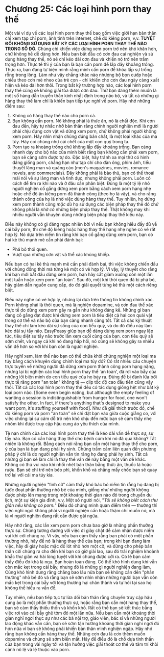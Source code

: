 # Chương 25: Các loại hình porn thay thế

Một vài ví dụ về các loại hình porn thay thế bao gồm việc giới hạn bản thân chỉ xem tạp chí porn, ảnh tĩnh trên internet, chế độ kiêng porn, v.v. **TUYỆT ĐỐI KHÔNG SỬ DỤNG BẤT KỲ CÁC LOẠI HÌNH PORN THAY THẾ NÀO TRONG SỐ ĐÓ.** Chúng chỉ khiến việc dừng xem porn trở nên khó khăn hơn, chứ không hề dễ dàng hơn. Nếu bạn bắt đầu có cơn đau cai nghiện và sử dụng hàng thay thế, nó sẽ chỉ kéo dài cơn đau và khiến nó trở nên trầm trọng hơn. Thực tế thì ý của bạn là bạn cần porn để lấp đầy khoảng trống. Thực ra, bạn đang tự biện minh rằng mình cần porn để khỏa lấp sự trống rỗng trong lòng. Làm như vậy chẳng khác nào nhượng bộ bọn cướp hoặc chiều theo cơn mè nheo của trẻ con - chỉ khiến cho cơn đau ngày càng xuất hiện và kéo dài hơn thôi. Trong bất kỳ trường hợp nào, các loại hình porn thay thế cũng sẽ không giải tỏa được cơn đau. Thứ bạn đang thèm muốn là một số hàng dẫn truyền thần kinh nhất định trong não bộ, và tất cả những gì hàng thay thế làm chỉ là khiến bạn tiếp tục nghĩ về porn. Hãy nhớ những điểm sau:

1. Không có hàng thay thế nào cho porn cả.
2. Bạn không cần porn. Nó không phải là thức ăn, nó là chất độc. Khi cơn đau đến, hãy tự nhắc nhở bản thân rằng chính người nghiện mới là người phải chịu đựng cơn vật vã dừng xem porn, chứ không phải người không xem porn. Hãy nhìn nhận chúng đúng bản chất, là một loại khác của ma túy. Hãy coi chúng như cái chết của một con quỷ trong ta.
3. Porn tạo ra khoảng trống chứ không lấp đầy khoảng trống. Bạn càng nhanh dạy cho bộ não của mình biết rằng bạn không cần phải xem porn, bạn sẽ càng sớm được tự do. Đặc biệt, hãy tránh xa mọi thứ có hình dáng giống porn, chẳng hạn như tạp chí cho đàn ông, phim ảnh, tiểu thuyết lãng mạn và quảng cáo (men's magazines, movies, romance novels, and commercials). Đây không phải là bảo thủ, bạn có thể thoải mái nói về sự lãng mạn và tình dục, nhưng không phải porn. Luôn có cách để tìm ra khi nào và ở đâu cần phân biệt. Đúng là một tỷ lệ nhỏ người nghiện cố gắng dừng xem porn bằng cách xem porn hạng nhẹ hoặc chế độ ăn kiêng porn đã thành công (theo họ là vậy), và cho rằng thành công của họ là nhờ việc dùng hàng thay thế. Tuy nhiên, họ dừng xem porn thành công *mặc dù* họ sử dụng các biện pháp thay thế đó chứ không phải là *nhờ có* những biện pháp thay thế. Thật không may khi nhiều người vẫn khuyên dùng những biện pháp thay thế kiểu này.

Điều này không có gì đáng ngạc nhiên bởi vì nếu bạn không hiểu đầy đủ về cái bẫy porn, thì chế độ kiêng hoặc hàng thay thế hạng nhẹ nghe có vẻ rất hợp lý. Nó dựa trên niềm tin rằng khi bạn cố gắng dừng xem porn, bạn có hai kẻ thù mạnh mẽ cần phải đánh bại:

- Phá bỏ thói quen.
- Vượt qua những cơn vật vã thể xác khủng khiếp.

Nếu bạn có hai kẻ thù mạnh mẽ cần phải đánh bại, thì việc không chiến đấu với chúng đồng thời mà từng kẻ một có vẻ hợp lý. Vì vậy, lý thuyết cho rằng khi bạn mới bắt đầu dừng xem porn, bạn hãy cắt giảm xuống còn một lần một tuần hoặc xem porn "an toàn". Sau đó, một khi thói quen đã bị phá bỏ, hãy giảm dần nguồn cung cấp, do đó giải quyết từng kẻ thù một cách riêng biệt.

Điều này nghe có vẻ hợp lý, nhưng lại dựa trên thông tin không chính xác. Porn không phải là thói quen, mà là nghiện dopamine, và cơn đau thể xác thực tế do dừng xem porn gây ra gần như không đáng kể. Những gì bạn đang cố gắng đạt được khi dừng xem porn là tiêu diệt cả hai con quái vật trong cơ thể và não bộ của bạn càng nhanh càng tốt. Tất cả các kỹ thuật thay thế chỉ làm kéo dài sự sống của con tiểu quỷ, và do đó điều này làm kéo dài sự tẩy não. EasyPeasy giúp bạn dễ dàng dừng xem porn ngay lập tức, tiêu diệt sự tẩy não trước lần xem cuối cùng của bạn. con tiểu quỷ sẽ sớm chết, và ngay cả khi nó đang hấp hối, nó cũng sẽ không gây ra nhiều vấn đề hơn so với khi bạn còn là người nghiện.

Hãy nghĩ xem, làm thế nào bạn có thể chữa khỏi chứng nghiện một loại ma túy bằng cách khuyên dùng chính loại ma túy đó? Có rất nhiều câu chuyện trực tuyến về những người đã dừng xem porn thành công porn hạng nặng, nhưng lại bị nghiện các loại hình porn thay thế 'an toàn', đã rơi vào bẫy của những lời biện minh do con tiểu quỷ của họ bày ra. Đừng để bị đánh lừa bởi thực tế rằng porn "an toàn" không tệ — clip tốc độ cao đầu tiên cũng vậy thôi. Tất cả các loại hình porn thay thế đều có tác dụng giống hệt như bất kỳ loại porn nào. [Some even begin eating, but although the empty feeling of wanting a session is indistinguishable from hunger for food, one won't satisfy the other. In fact, if there's anything that's designed to make you want porn, it's stuffing yourself with food]. Như đã giải thích trước đó, chế độ kiêng porn và porn "an toàn" sẽ chỉ đặt bạn vào giữa cuộc giằng co, với việc chống lại sự cám dỗ trở nên khó chịu đến mức bạn sẽ cảm thấy nhẹ nhõm khi được truy cập hậu cung ảo yêu thích của mình.

Tệ nạn chính của các loại hình porn thay thế là kéo dài vấn đề thực sự, sự tẩy não. Bạn có cần hàng thay thế cho bệnh cúm khi nó đã qua không? Tất nhiên là không rồi. Bằng cách nói rằng bạn cần một hàng thay thế cho porn, ý của bạn là bạn đang phải hy sinh. Chứng trầm cảm liên quan đến phương pháp ý chí là do người nghiện vẫn tin rằng họ đang phải hy sinh. Tất cả những gì bạn sẽ làm chỉ là thay thế vấn đề này bằng một vấn đề khác. Không có thú vui nào khi nhồi nhét bản thân bằng thức ăn, thuốc lá hoặc rượu. Bạn sẽ chỉ trở nên béo phì, khốn khổ và chẳng mấy chốc bạn sẽ quay trở lại với cái ma túy kia.

Những người nghiện "tình cờ" cảm thấy khó bác bỏ niềm tin rằng họ đang bị tước đoạt phần thưởng nhỏ bé của mình, giống như những người không được phép lên mạng trong một khoảng thời gian nào đó trong chuyến du lịch, một sự kiện gia đình, v.v. Một số người nói, "*Tôi sẽ không biết cách thư giãn nếu không có porn.*" Điều đó chứng minh quan điểm trên — thường thì việc nghỉ ngơi không phải vì người nghiện cần hoặc thậm chí muốn nó, mà là vì người nghiện đang rất cần được gãi ngứa.

Hãy nhớ rằng, các lần xem porn porn chưa bao giờ là những phần thưởng thực sự. Chúng tương đương với việc đi giày chật để cảm nhận được niềm vui khi cởi chúng ra. Vì vậy, nếu bạn cảm thấy rằng bạn phải có một phần thưởng nhỏ, hãy để nó là hàng thay thế của bạn; trong khi bạn đang làm việc, hãy đi giày hoặc mặc đồ lót nhỏ hơn một cỡ, và đừng cho phép bản thân cởi chúng ra cho đến khi bạn có giờ giải lao, sau đó trải nghiệm khoảnh khắc thư giãn và hài lòng tuyệt vời khi chúng được cởi ra. Có lẽ bạn cảm thấy điều đó khá là ngu. Bạn hoàn toàn đúng. Có thể khó hình dung khi vẫn còn mắc kẹt trong cái bẫy, nhưng đó là những gì người nghiện đang làm. Cũng khó hình dung rằng chẳng bao lâu nữa bạn sẽ không cần đến "phần thưởng" nhỏ bé đó và rằng bạn sẽ sớm nhìn nhận những người bạn vẫn còn mắc kẹt trong cái bẫy với lòng thương hại chân thành và tự hỏi tại sao họ không thể hiểu ra vấn đề.

Tuy nhiên, nếu bạn tiếp tục tự lừa dối bản thân rằng chuyến truy cập hậu cung ảo là một phần thưởng thực sự, hoặc rằng bạn cần một hàng thay thế, bạn sẽ cảm thấy thiếu thốn và khốn khổ. Rất có thể bạn sẽ kết thúc bằng việc rơi vào cái bẫy ghê tởm đó một lần nữa. Nếu bạn cần một khoảng thời gian nghỉ ngơi thực sự như các bà nội trợ, giáo viên, bác sĩ và những người lao động khác vẫn cần, bạn sẽ sớm tận hưởng khoảng thời gian nghỉ ngơi đó hơn nữa vì bạn sẽ không phải khiến bản thân mình nghiện ngập. Hãy nhớ rằng bạn không cần hàng thay thế. Những cơn đau là cơn thèm muốn dopamine và chúng sẽ sớm biến mất. Hãy để điều đó là chỗ dựa tinh thần của bạn trong vài ngày tới và tận hưởng việc giải thoát cơ thể và tâm trí khỏi cảnh nô lệ và lệ thuộc vào porn.